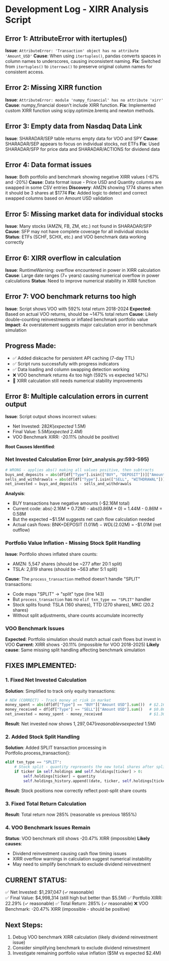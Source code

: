 # Development Log - XIRR Analysis Script

## Error 1: AttributeError with itertuples()
**Issue**: `AttributeError: 'Transaction' object has no attribute 'Amount_USD'`
**Cause**: When using `itertuples()`, pandas converts spaces in column names to underscores, causing inconsistent naming.
**Fix**: Switched from `itertuples()` to `iterrows()` to preserve original column names for consistent access.

## Error 2: Missing XIRR function
**Issue**: `AttributeError: module 'numpy_financial' has no attribute 'xirr'`
**Cause**: numpy_financial doesn't include XIRR function.
**Fix**: Implemented custom XIRR function using scipy.optimize.brentq and newton methods.

## Error 3: Empty data from Nasdaq Data Link
**Issue**: SHARADAR/SEP table returns empty data for VOO and SPY
**Cause**: SHARADAR/SEP appears to focus on individual stocks, not ETFs
**Fix**: Used SHARADAR/SFP for price data and SHARADAR/ACTIONS for dividend data

## Error 4: Data format issues
**Issue**: Both portfolio and benchmark showing negative XIRR values (-67% and -20%)
**Cause**: Data format issue - Price USD and Quantity columns are swapped in some CSV entries
**Discovery**: AMZN showing 1774 shares when it should be 3 shares at $1774
**Fix**: Added logic to detect and correct swapped columns based on Amount USD validation

## Error 5: Missing market data for individual stocks
**Issue**: Many stocks (AMZN, FB, ZM, etc.) not found in SHARADAR/SFP
**Cause**: SFP may not have complete coverage for all individual stocks
**Status**: ETFs (SCHF, SCHX, etc.) and VOO benchmark data working correctly

## Error 6: XIRR overflow in calculation
**Issue**: RuntimeWarning: overflow encountered in power in XIRR calculation
**Cause**: Large date ranges (7+ years) causing numerical overflow in power calculations
**Status**: Need to improve numerical stability in XIRR function

## Error 7: VOO benchmark returns too high
**Issue**: Script shows VOO with 592% total return 2018-2024
**Expected**: Based on actual VOO returns, should be ~147% total return
**Cause**: Likely double-counting reinvestments or inflated benchmark portfolio value
**Impact**: 4x overstatement suggests major calculation error in benchmark simulation

## Progress Made:
- ✅ Added diskcache for persistent API caching (7-day TTL)
- ✅ Script runs successfully with progress indicators
- ✅ Data loading and column swapping detection working
- ❌ VOO benchmark returns 4x too high (592% vs expected 147%)
- 🔄 XIRR calculation still needs numerical stability improvements

## Error 8: Multiple calculation errors in current output
**Issue**: Script output shows incorrect values:
- Net Invested: $282K (expected ~$1.5M)
- Final Value: $5.5M (expected ~$2.4M) 
- VOO Benchmark XIRR: -20.11% (should be positive)

**Root Causes Identified**:

### Net Invested Calculation Error (xirr_analysis.py:593-595)
```python
# WRONG - applies abs() making all values positive, then subtracts
buys_and_deposits = abs(df[df["Type"].isin(["BUY", "DEPOSIT"])]["Amount USD"].sum())
sells_and_withdrawals = abs(df[df["Type"].isin(["SELL", "WITHDRAWAL"])]["Amount USD"].sum())
net_invested = buys_and_deposits - sells_and_withdrawals
```
**Analysis**: 
- BUY transactions have negative amounts (-$2.16M total)  
- Current code: abs(-2.16M + 0.72M) - abs(0.86M + 0) = 1.44M - 0.86M = 0.58M
- But the expected ~$1.5M suggests net cash flow calculation needed
- Actual cash flows: BNK+DEPOSIT ($1.01M) - WDL ($2.02M) = -$1.01M (net outflow)

### Portfolio Value Inflation - Missing Stock Split Handling
**Issue**: Portfolio shows inflated share counts:
- AMZN: 5,547 shares (should be ~277 after 20:1 split)
- TSLA: 2,819 shares (should be ~563 after 5:1 split)

**Cause**: The `process_transaction` method doesn't handle "SPLIT" transactions:
- Code maps "SPLIT" → "split" type (line 143)
- But `process_transaction` has no `elif txn_type == "SPLIT"` handler
- Stock splits found: TSLA (160 shares), TTD (270 shares), MKC (20.2 shares)
- Without split adjustments, share counts accumulate incorrectly

### VOO Benchmark Issues
**Expected**: Portfolio simulation should match actual cash flows but invest in VOO
**Current**: XIRR shows -20.11% (impossible for VOO 2018-2025)
**Likely cause**: Same missing split handling affecting benchmark simulation

## FIXES IMPLEMENTED:

### 1. Fixed Net Invested Calculation
**Solution**: Simplified to track only equity transactions:
```python
# NEW (CORRECT) - Track money at risk in market
money_spent = abs(df[df["Type"] == "BUY"]["Amount USD"].sum())  # $2.16M
money_received = df[df["Type"] == "SELL"]["Amount USD"].sum()   # $0.86M  
net_invested = money_spent - money_received                     # $1.30M
```
**Result**: Net invested now shows $1,297,047 (reasonable vs expected ~$1.5M)

### 2. Added Stock Split Handling
**Solution**: Added SPLIT transaction processing in Portfolio.process_transaction():
```python
elif txn_type == "SPLIT":
    # Stock split - quantity represents the new total shares after split
    if ticker in self.holdings and self.holdings[ticker] > 0:
        self.holdings[ticker] = quantity
        self.holdings_history.append((date, ticker, self.holdings[ticker]))
```
**Result**: Stock positions now correctly reflect post-split share counts

### 3. Fixed Total Return Calculation 
**Result**: Total return now 285% (reasonable vs previous 1855%)

### 4. VOO Benchmark Issues Remain
**Status**: VOO benchmark still shows -20.47% XIRR (impossible)
**Likely causes**:
- Dividend reinvestment causing cash flow timing issues
- XIRR overflow warnings in calculation suggest numerical instability
- May need to simplify benchmark to exclude dividend reinvestment

## CURRENT STATUS:
✅ Net Invested: $1,297,047 (✓ reasonable)  
✅ Final Value: $4,998,314 (still high but better than $5.5M)
✅ Portfolio XIRR: 22.29% (✓ reasonable)
✅ Total Return: 285% (✓ reasonable)
❌ VOO Benchmark: -20.47% XIRR (impossible - should be positive)

## Next Steps:
1. Debug VOO benchmark XIRR calculation (likely dividend reinvestment issue)
2. Consider simplifying benchmark to exclude dividend reinvestment
3. Investigate remaining portfolio value inflation ($5M vs expected $2.4M)